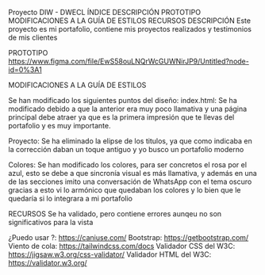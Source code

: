 Proyecto DIW - DWECL
ÍNDICE
DESCRIPCIÓN
PROTOTIPO
MODIFICACIONES A LA GUÍA DE ESTILOS
RECURSOS
DESCRIPCIÓN
Este proyecto es mi portafolio, contiene mis proyectos realizados y testimonios de mis clientes 

PROTOTIPO
https://www.figma.com/file/EwS58ouLNQrWcGUWNirJP9/Untitled?node-id=0%3A1

MODIFICACIONES A LA GUÍA DE ESTILOS

Se han modificado los siguientes puntos del diseño:
index.html: Se ha modificado debido a que la anterior era muy poco llamativa y una página principal debe atraer ya que es la primera impresión que te llevas del portafolio y es muy importante.

Proyecto: Se ha eliminado la elipse de los titulos, ya que como indicaba en la corrección daban un toque antiguo y yo busco un portafolio moderno

Colores: Se han modificado los colores, para ser concretos el rosa por el azul, esto se debe a que sincronía visual es más llamativa, y además en una de las secciones imito una conversación de WhatsApp con el tema oscuro gracias a esto vi lo armónico que quedaban los colores y lo bien que le quedaría si lo integrara a mi portafolio

RECURSOS
Se ha validado, pero contiene errores aunqeu no son significativos para la vista

¿Puedo usar ?: https://caniuse.com/
Bootstrap: https://getbootstrap.com/
Viento de cola: https://tailwindcss.com/docs
Validador CSS del W3C: https://jigsaw.w3.org/css-validator/
Validador HTML del W3C: https://validator.w3.org/